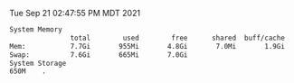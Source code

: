 Tue Sep 21 02:47:55 PM MDT 2021
```bash
System Memory
               total        used        free      shared  buff/cache   available
Mem:           7.7Gi       955Mi       4.8Gi       7.0Mi       1.9Gi       6.4Gi
Swap:          7.6Gi       665Mi       7.0Gi
System Storage
650M	.
```
```bash
